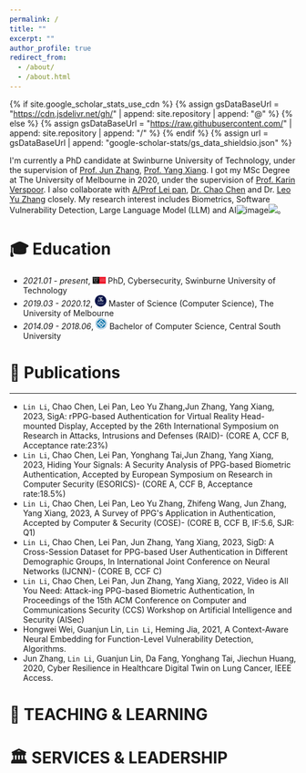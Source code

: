```yaml
---
permalink: /
title: ""
excerpt: ""
author_profile: true
redirect_from: 
  - /about/
  - /about.html
---
```


{% if site.google_scholar_stats_use_cdn %}
{% assign gsDataBaseUrl = "https://cdn.jsdelivr.net/gh/" | append: site.repository | append: "@" %}
{% else %}
{% assign gsDataBaseUrl = "https://raw.githubusercontent.com/" | append: site.repository | append: "/" %}
{% endif %}
{% assign url = gsDataBaseUrl | append: "google-scholar-stats/gs_data_shieldsio.json" %}

<span class='anchor' id='about-me'></span>

I'm currently a PhD candidate at Swinburne University of Technology, under the supervision of [Prof. Jun Zhang]([https://ailab.bytedance.com/](https://www.swinburne.edu.au/research/our-research/access-our-research/find-a-researcher-or-supervisor/researcher-profile/?id=junzhang)), [Prof. Yang Xiang](https://www.swinburne.edu.au/research/our-research/access-our-research/find-a-researcher-or-supervisor/researcher-profile/?id=yxiang). I got my MSc Degree at The University of Melbourne in 2020, under the supervision of [Prof. Karin Verspoor](https://www.rmit.edu.au/contact/staff-contacts/academic-staff/v/verspoor-professor-karin). I also collaborate with [A/Prof Lei pan](https://www.deakin.edu.au/about-deakin/people/lei-pan), [Dr. Chao Chen](https://www.rmit.edu.au/contact/staff-contacts/academic-staff/c/chen-dr-chao) and Dr. [Leo Yu Zhang](https://sites.google.com/site/leoyuzhang/) closely. My research interest includes Biometrics, Software Vulnerability Detection, Large Language Model (LLM) and AI![image](https://github.com/NasTul/Nastul.github.io/assets/9739509/d5790605-2096-4219-933d-600de9120f47)<a href='https://scholar.google.com/citations?user=fKIV3Y8AAAAJ'><img src="https://img.shields.io/endpoint?url={{ url | url_encode }}&logo=Google%20Scholar&labelColor=f6f6f6&color=9cf&style=flat&label=Citations"></a>。




<span class='anchor' id='-xl'></span>

# 🎓 Education
- *2021.01 - present*, <a href="https://www.swinburne.edu.au/"><img class="svg" src="/images/swin.png" width="23pt"></a> PhD, Cybersecurity, Swinburne University of Technology
- *2019.03 - 2020.12*, <a href="https://www.unimelb.edu.au/"><img class="svg" src="/images/mel.png" width="20pt"></a> Master of Science (Computer Science), The University of Melbourne
- *2014.09 - 2018.06*, <a href="https://www.csu.edu.cn//"><img class="svg" src="/images/csu.png" width="20pt"></a> Bachelor of Computer Science, Central South University
<span class='anchor' id='-lwzl'></span>

# 📝 Publications

---
-	`Lin Li`, Chao Chen, Lei Pan, Leo Yu Zhang,Jun Zhang, Yang Xiang, 2023, SigA: rPPG-based Authentication for Virtual Reality Head-mounted Display, Accepted by the 26th International Symposium on Research in Attacks, Intrusions and Defenses (RAID)- (CORE A, CCF B, Acceptance rate:23%)
-	`Lin Li`, Chao Chen, Lei Pan, Yonghang Tai,Jun Zhang, Yang Xiang, 2023, Hiding Your Signals: A Security Analysis of PPG-based Biometric Authentication, Accepted by European Symposium on Research in Computer Security (ESORICS)- (CORE A, CCF B, Acceptance rate:18.5%)
-	`Lin Li`, Chao Chen, Lei Pan, Leo Yu Zhang, Zhifeng Wang, Jun Zhang, Yang Xiang, 2023, A Survey of PPG's Application in Authentication, Accepted by Computer & Security (COSE)- (CORE B, CCF B, IF:5.6, SJR: Q1)
-	`Lin Li`, Chao Chen, Lei Pan, Jun Zhang, Yang Xiang, 2023, SigD: A Cross-Session Dataset for PPG-based User Authentication in Different Demographic Groups, In International Joint Conference on Neural Networks (IJCNN)- (CORE B, CCF C)
-	`Lin Li`, Chao Chen, Lei Pan, Jun Zhang, Yang Xiang, 2022, Video is All You Need: Attack-ing PPG-based Biometric Authentication, In Proceedings of the 15th ACM Conference on Computer and Communications Security (CCS) Workshop on Artificial Intelligence and Security (AISec)
-	Hongwei Wei, Guanjun Lin, `Lin Li`, Heming Jia, 2021, A Context-Aware Neural Embedding for Function-Level Vulnerability Detection, Algorithms.
-	Jun Zhang, `Lin Li`, Guanjun Lin, Da Fang, Yonghang Tai, Jiechun Huang, 2020, Cyber Resilience in Healthcare Digital Twin on Lung Cancer, IEEE Access. 


<span class='anchor' id='-ryjx'></span>

# 🏅 TEACHING & LEARNING 

<span class='anchor' id='-xshy'></span>

# 🏛️ SERVICES & LEADERSHIP


<span class='anchor' id='-gzsx'></span>



